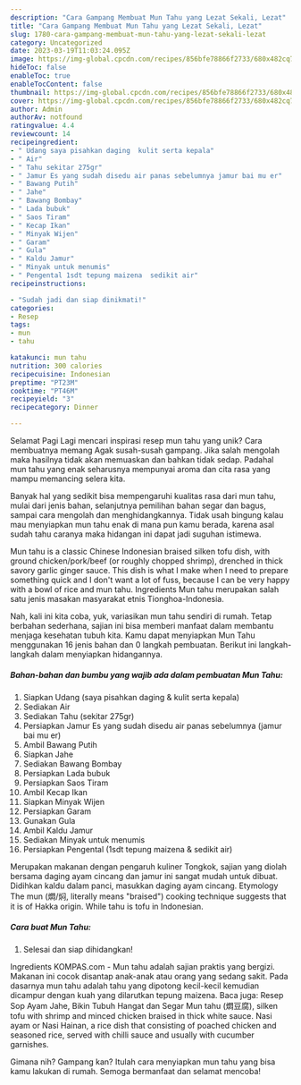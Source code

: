 ```yaml
---
description: "Cara Gampang Membuat Mun Tahu yang Lezat Sekali, Lezat"
title: "Cara Gampang Membuat Mun Tahu yang Lezat Sekali, Lezat"
slug: 1780-cara-gampang-membuat-mun-tahu-yang-lezat-sekali-lezat
category: Uncategorized
date: 2023-03-19T11:03:24.095Z
image: https://img-global.cpcdn.com/recipes/856bfe78866f2733/680x482cq70/mun-tahu-foto-resep-utama.jpg
hideToc: false
enableToc: true
enableTocContent: false
thumbnail: https://img-global.cpcdn.com/recipes/856bfe78866f2733/680x482cq70/mun-tahu-foto-resep-utama.jpg
cover: https://img-global.cpcdn.com/recipes/856bfe78866f2733/680x482cq70/mun-tahu-foto-resep-utama.jpg
author: Admin
authorAv: notfound
ratingvalue: 4.4
reviewcount: 14
recipeingredient:
- " Udang saya pisahkan daging  kulit serta kepala"
- " Air"
- " Tahu sekitar 275gr"
- " Jamur Es yang sudah disedu air panas sebelumnya jamur bai mu er"
- " Bawang Putih"
- " Jahe"
- " Bawang Bombay"
- " Lada bubuk"
- " Saos Tiram"
- " Kecap Ikan"
- " Minyak Wijen"
- " Garam"
- " Gula"
- " Kaldu Jamur"
- " Minyak untuk menumis"
- " Pengental 1sdt tepung maizena  sedikit air"
recipeinstructions:

- "Sudah jadi dan siap dinikmati!"
categories:
- Resep
tags:
- mun
- tahu

katakunci: mun tahu 
nutrition: 300 calories
recipecuisine: Indonesian
preptime: "PT23M"
cooktime: "PT46M"
recipeyield: "3"
recipecategory: Dinner

---
```



Selamat Pagi Lagi mencari inspirasi resep mun tahu yang unik? Cara membuatnya memang Agak susah-susah gampang. Jika salah mengolah maka hasilnya tidak akan memuaskan dan bahkan tidak sedap. Padahal mun tahu yang enak seharusnya mempunyai aroma dan cita rasa yang mampu memancing selera kita.


Banyak hal yang sedikit bisa mempengaruhi kualitas rasa dari mun tahu, mulai dari jenis bahan, selanjutnya pemilihan bahan segar dan bagus, sampai cara mengolah dan menghidangkannya. Tidak usah bingung kalau mau menyiapkan mun tahu enak di mana pun kamu berada, karena asal sudah tahu caranya maka hidangan ini dapat jadi suguhan istimewa.

Mun tahu is a classic Chinese Indonesian braised silken tofu dish, with ground chicken/pork/beef (or roughly chopped shrimp), drenched in thick savory garlic ginger sauce. This dish is what I make when I need to prepare something quick and I don&#39;t want a lot of fuss, because I can be very happy with a bowl of rice and mun tahu. Ingredients Mun tahu merupakan salah satu jenis masakan masyarakat etnis Tionghoa-Indonesia.


Nah, kali ini kita coba, yuk, variasikan mun tahu sendiri di rumah. Tetap berbahan sederhana, sajian ini bisa memberi manfaat dalam membantu menjaga kesehatan tubuh kita. Kamu dapat menyiapkan Mun Tahu menggunakan 16 jenis bahan dan 0 langkah pembuatan. Berikut ini langkah-langkah dalam menyiapkan hidangannya.

<!--inarticleads1-->

##### Bahan-bahan dan bumbu yang wajib ada dalam pembuatan Mun Tahu:

1. Siapkan  Udang (saya pisahkan daging &amp; kulit serta kepala)
1. Sediakan  Air
1. Sediakan  Tahu (sekitar 275gr)
1. Persiapkan  Jamur Es yang sudah disedu air panas sebelumnya (jamur bai mu er)
1. Ambil  Bawang Putih
1. Siapkan  Jahe
1. Sediakan  Bawang Bombay
1. Persiapkan  Lada bubuk
1. Persiapkan  Saos Tiram
1. Ambil  Kecap Ikan
1. Siapkan  Minyak Wijen
1. Persiapkan  Garam
1. Gunakan  Gula
1. Ambil  Kaldu Jamur
1. Sediakan  Minyak untuk menumis
1. Persiapkan  Pengental (1sdt tepung maizena &amp; sedikit air)


Merupakan makanan dengan pengaruh kuliner Tongkok, sajian yang diolah bersama daging ayam cincang dan jamur ini sangat mudah untuk dibuat. Didihkan kaldu dalam panci, masukkan daging ayam cincang. Etymology The mun (燜/焖, literally means &#34;braised&#34;) cooking technique suggests that it is of Hakka origin. While tahu is tofu in Indonesian. 

<!--inarticleads2-->

##### Cara buat Mun Tahu:


1. Selesai dan siap dihidangkan!

Ingredients KOMPAS.com - Mun tahu adalah sajian praktis yang bergizi. Makanan ini cocok disantap anak-anak atau orang yang sedang sakit. Pada dasarnya mun tahu adalah tahu yang dipotong kecil-kecil kemudian dicampur dengan kuah yang dilarutkan tepung maizena. Baca juga: Resep Sop Ayam Jahe, Bikin Tubuh Hangat dan Segar Mun tahu (燜豆腐), silken tofu with shrimp and minced chicken braised in thick white sauce. Nasi ayam or Nasi Hainan, a rice dish that consisting of poached chicken and seasoned rice, served with chilli sauce and usually with cucumber garnishes. 

Gimana nih? Gampang kan? Itulah cara menyiapkan mun tahu yang bisa kamu lakukan di rumah. Semoga bermanfaat dan selamat mencoba!
